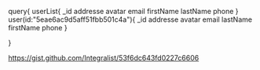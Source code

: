 
query{
  userList{
    _id
    addresse
    avatar
    email
    firstName
    lastName
    phone
  }
  user(id:"5eae6ac9d5aff51fbb501c4a"){
    _id
    addresse
    avatar
    email
    lastName
    firstName
    phone
  }
  
}


https://gist.github.com/Integralist/53f6dc643fd0227c6606